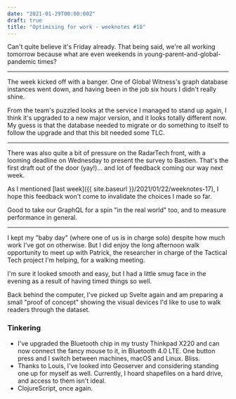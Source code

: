 ```yaml
---
date: "2021-01-29T00:00:00Z"
draft: true
title: "Optimising for work - weeknotes #18"
---
```


Can't quite believe it's Friday already. That being said, we're all working tomorrow because what are even weekends in young-parent-and-global-pandemic times?

---

The week kicked off with a banger. One of Global Witness's graph database instances went down, and having been in the job six hours I didn't really shine.

From the team's puzzled looks at the service I managed to stand up again, I think it's upgraded to a new major version, and it looks totally different now. My guess is that the database needed to migrate or do something to itself to follow the upgrade and that this bit needed some TLC.

---

There was also quite a bit of pressure on the RadarTech front, with a looming deadline on Wednesday to present the survey to Bastien. That's the first draft out of the door (yay!)... and lot of feedback coming our way next week.

As I mentioned [last week]({{ site.baseurl }}/2021/01/22/weeknotes-17), I hope this feedback won't come to invalidate the choices I made so far.

Good to take our GraphQL for a spin "in the real world" too, and to measure performance in general.

---

I kept my "baby day" (where one of us is in charge solo) despite how much work I've got on otherwise. But I did enjoy the long afternoon walk opportunity to meet up with Patrick, the researcher in charge of the Tactical Tech project I'm helping, for a walking meeting.

I'm sure it looked smooth and easy, but I had a little smug face in the evening as a result of having timed things so well.

Back behind the computer, I've picked up Svelte again and am preparing a small "proof of concept" showing the visual devices I'd like to use to walk readers through the dataset.

### Tinkering

- I've upgraded the Bluetooth chip in my trusty Thinkpad X220 and can now connect the fancy mouse to it, in Bluetooth 4.0 LTE. One button press and I switch between machines, macOS and Linux. Bliss.
- Thanks to Louis, I've looked into Geoserver and considering standing one up for myself as well. Currently, I hoard shapefiles on a hard drive, and access to them isn't ideal.
- ClojureScript, once again.
